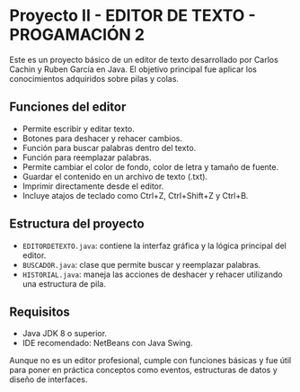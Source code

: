 # Proyecto II - EDITOR DE TEXTO - PROGAMACIÓN 2

Este es un proyecto básico de un editor de texto desarrollado por Carlos Cachin y Ruben García en Java. 
El objetivo principal fue aplicar los conocimientos adquiridos sobre pilas y colas.

## Funciones del editor

- Permite escribir y editar texto.
- Botones para deshacer y rehacer cambios.
- Función para buscar palabras dentro del texto.
- Función para reemplazar palabras.
- Permite cambiar el color de fondo, color de letra y tamaño de fuente.
- Guardar el contenido en un archivo de texto (.txt).
- Imprimir directamente desde el editor.
- Incluye atajos de teclado como Ctrl+Z, Ctrl+Shift+Z y Ctrl+B.

## Estructura del proyecto

- `EDITORDETEXTO.java`: contiene la interfaz gráfica y la lógica principal del editor.
- `BUSCADOR.java`: clase que permite buscar y reemplazar palabras.
- `HISTORIAL.java`: maneja las acciones de deshacer y rehacer utilizando una estructura de pila.

## Requisitos

- Java JDK 8 o superior.
- IDE recomendado: NetBeans con Java Swing.

Aunque no es un editor profesional, cumple con funciones básicas y fue útil para poner en práctica conceptos como eventos, estructuras de datos y diseño de interfaces.

